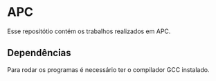 # APC

Esse repositótio contém os trabalhos realizados em APC.

## Dependências

Para rodar os programas é necessário ter o compilador GCC instalado.

